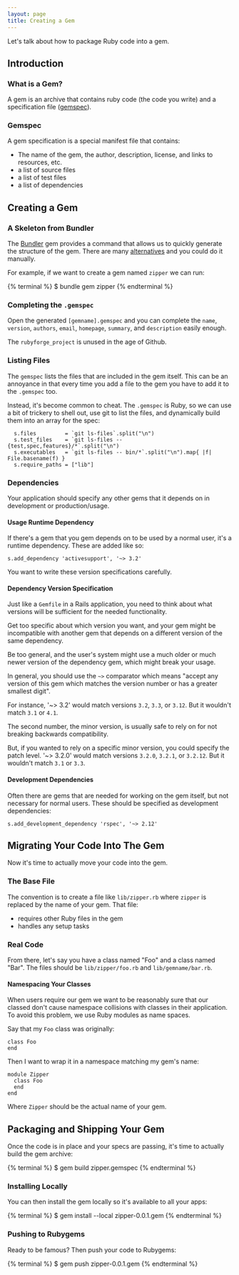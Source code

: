 ```yaml
---
layout: page
title: Creating a Gem
---
```


Let's talk about how to package Ruby code into a gem.

## Introduction

### What is a Gem?

A gem is an archive that contains ruby code (the code you write) and a specification file ([gemspec](http://docs.rubygems.org/read/chapter/20)).

### Gemspec

A gem specification is a special manifest file that contains:

* The name of the gem, the author, description, license, and links to resources, etc.
* a list of source files
* a list of test files
* a list of dependencies

## Creating a Gem

### A Skeleton from Bundler

The [Bundler](http://gembundler.com/) gem provides a command that allows us to quickly generate the structure of the gem. There are many [alternatives](https://www.ruby-toolbox.com/categories/gem_creation) and you could do it manually.

For example, if we want to create a gem named `zipper` we can run:

{% terminal %} 
$ bundle gem zipper
{% endterminal %}

### Completing the `.gemspec`

Open the generated `[gemname].gemspec` and you can complete the `name`, `version`, `authors`, `email`, `homepage`, `summary`, and `description` easily enough. 

The `rubyforge_project` is unused in the age of Github.

### Listing Files

The `gemspec` lists the files that are included in the gem itself. This can be an annoyance in that every time you add a file to the gem you have to add it to the `.gemspec` too.

Instead, it's become common to cheat. The `.gemspec` is Ruby, so we can use a bit of trickery to shell out, use git to list the files, and dynamically build them into an array for the spec:

```
  s.files         = `git ls-files`.split("\n")
  s.test_files    = `git ls-files -- {test,spec,features}/*`.split("\n")
  s.executables   = `git ls-files -- bin/*`.split("\n").map{ |f| File.basename(f) }
  s.require_paths = ["lib"]
``` 

### Dependencies

Your application should specify any other gems that it depends on in development or production/usage.

#### Usage Runtime Dependency

If there's a gem that you gem depends on to be used by a normal user, it's a runtime dependency. These are added like so:

```
s.add_dependency 'activesupport', '~> 3.2'
```

You want to write these version specifications carefully. 

#### Dependency Version Specification

Just like a `Gemfile` in a Rails application, you need to think about what versions will be sufficient for the needed functionality. 

Get too specific about which version you want, and your gem might be incompatible with another gem that depends on a different version of the same dependency.

Be too general, and the user's system might use a much older or much newer version of the dependency gem, which might break your usage.

In general, you should use the `~>` comparator which means "accept any version of this gem which matches the version number or has a greater smallest digit".

For instance, '~> 3.2' would match versions `3.2`, `3.3`, or `3.12`. But it wouldn't match `3.1` or `4.1`.

The second number, the minor version, is usually safe to rely on for not breaking backwards compatibility.

But, if you wanted to rely on a specific minor version, you could specify the patch level. '~> 3.2.0' would match versions `3.2.0`, `3.2.1`, or `3.2.12`. But it wouldn't match `3.1` or `3.3`.

#### Development Dependencies

Often there are gems that are needed for working on the gem itself, but not necessary for normal users. These should be specified as development dependencies:

```
s.add_development_dependency 'rspec', '~> 2.12'
```

## Migrating Your Code Into The Gem

Now it's time to actually move your code into the gem. 

### The Base File

The convention is to create a file like `lib/zipper.rb` where `zipper` is replaced by the name of your gem. That file:

* requires other Ruby files in the gem
* handles any setup tasks

### Real Code

From there, let's say you have a class named "Foo" and a class named "Bar". The files should be `lib/zipper/foo.rb` and `lib/gemname/bar.rb`.

#### Namespacing Your Classes

When users require our gem we want to be reasonably sure that our classed don't cause namespace collisions with classes in their application. To avoid this problem, we use Ruby modules as name spaces.

Say that my `Foo` class was originally:

```
class Foo
end
```

Then I want to wrap it in a namespace matching my gem's name:

```
module Zipper
  class Foo
  end
end
```

Where `Zipper` should be the actual name of your gem.

## Packaging and Shipping Your Gem

Once the code is in place and your specs are passing, it's time to actually build the gem archive:

{% terminal %} 
$ gem build zipper.gemspec
{% endterminal %}

### Installing Locally

You can then install the gem locally so it's available to all your apps:

{% terminal %} 
$ gem install --local zipper-0.0.1.gem
{% endterminal %}

### Pushing to Rubygems

Ready to be famous? Then push your code to Rubygems:

{% terminal %} 
$ gem push zipper-0.0.1.gem
{% endterminal %}
